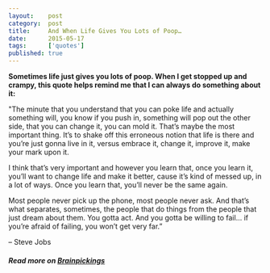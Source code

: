 ```yaml
---
layout:    post
category:  post
title:     And When Life Gives You Lots of Poop…
date:      2015-05-17
tags:      ['quotes']
published: true
---
```


**Sometimes life just gives you lots of poop. When I get stopped up and crampy, this quote helps remind me that I can always do something about it:**

"The minute that you understand that you can poke life and actually something will, you know if you push in, something will pop out the other side, that you can change it, you can mold it. That’s maybe the most important thing. It’s to shake off this erroneous notion that life is there and you’re just gonna live in it, versus embrace it, change it, improve it, make your mark upon it. 

I think that’s very important and however you learn that, once you learn it, you’ll want to change life and make it better, cause it’s kind of messed up, in a lot of ways. Once you learn that, you’ll never be the same again.

Most people never pick up the phone, most people never ask. And that’s what separates, sometimes, the people that do things from the people that just dream about them. You gotta act. And you gotta be willing to fail… if you’re afraid of failing, you won’t get very far.”

– Steve Jobs


##### Read more on [Brainpickings](http://t.co/AhRXE9KCLC)